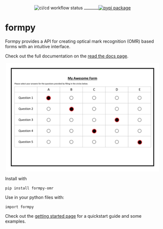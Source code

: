 <div align="center" style="margin-bottom:15px;">
  <img align="center" alt="ci/cd workflow status" src="https://github.com/ismailmo1/formpy/actions/workflows/.github/workflows/test_deploy.yml/badge.svg" />
<a href="https://badge.fury.io/py/formpy-omr"> &nbsp; &nbsp; &nbsp; &nbsp; &nbsp; &nbsp;
  <img align="center" alt="pypi package" src="https://badge.fury.io/py/formpy-omr.svg" />
  </a>
</div>

# formpy

Formpy provides a API for creating optical mark recognition (OMR) based forms with an intuitive interface.

Check out the full documentation on the [read the docs page](https://formpy.readthedocs.io).
<div align="center" style="margin-bottom:15px;">
<img align="center" src ="/docs/source/_static/formpy-form-detected.jpg" width="500">
</div>


Install with

```
pip install formpy-omr
```

Use in your python files with:

```
import formpy
```

Check out the [getting started page](https://formpy.readthedocs.io/en/latest/starter.html) for a quickstart guide and some examples.
